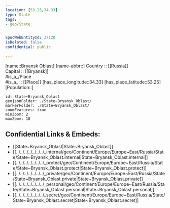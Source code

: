 ```yaml
---
location: [53.25,34.33] 
type: State
tags:
- geo/State


SpocWebEntityId: 37120
isDeleted: false
confidential: public

---
```

[name::Bryansk Oblast] 
[name-abbr::] 
Country :: [[Russia]]  
Capital :: [[Bryansk]]  
#is_a_/Place  
#is_a_ :: [[Place]] 
[has_place_longitude::34.33] 
[has_place_latitude::53.25] 
[Population::] 



```leaflet
id: State~Bryansk_Oblast
geojsonFolder: ./State~Bryansk_Oblast/
markerFolder: ./State~Bryansk_Oblast/
zoomFeatures: true 
minZoom: 2 
maxZoom: 18
```


## Confidential Links & Embeds: 
- [[State~Bryansk_Oblast|State~Bryansk_Oblast]]  
- [[../../../../../../../_internal/geo/Continent/Europe/Europe~East/Russia/State/State~Bryansk_Oblast.internal|State~Bryansk_Oblast.internal]] 
- [[../../../../../../../_protect/geo/Continent/Europe/Europe~East/Russia/State/State~Bryansk_Oblast.protect|State~Bryansk_Oblast.protect]] 
- [[../../../../../../../_private/geo/Continent/Europe/Europe~East/Russia/State/State~Bryansk_Oblast.private|State~Bryansk_Oblast.private]] 
- [[../../../../../../../_personal/geo/Continent/Europe/Europe~East/Russia/State/State~Bryansk_Oblast.personal|State~Bryansk_Oblast.personal]] 
- [[../../../../../../../_secret/geo/Continent/Europe/Europe~East/Russia/State/State~Bryansk_Oblast.secret|State~Bryansk_Oblast.secret]] 
